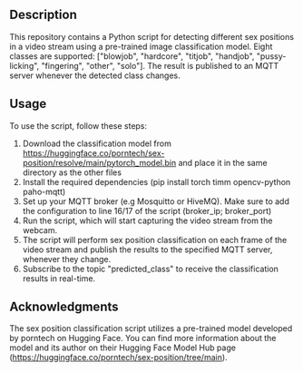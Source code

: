 ## Description
This repository contains a Python script for detecting different sex positions in a video stream using a pre-trained image classification model. Eight classes are supported: ["blowjob", "hardcore", "titjob", "handjob", "pussy-licking", "fingering", "other", "solo"]. The result is published to an MQTT server whenever the detected class changes.


## Usage
To use the script, follow these steps:

1. Download the classification model from https://huggingface.co/porntech/sex-position/resolve/main/pytorch_model.bin and place it in the same directory as the other files
2. Install the required dependencies (pip install torch timm opencv-python paho-mqtt)
3. Set up your MQTT broker (e.g Mosquitto or HiveMQ). Make sure to add the configuration to line 16/17 of the script (broker_ip; broker_port)
4. Run the script, which will start capturing the video stream from the webcam.
5. The script will perform sex position classification on each frame of the video stream and publish the results to the specified MQTT server, whenever they change.
6. Subscribe to the topic "predicted_class" to receive the classification results in real-time.


## Acknowledgments
The sex position classification script utilizes a pre-trained model developed by porntech on Hugging Face. You can find more information about the model and its author on their Hugging Face Model Hub page (https://huggingface.co/porntech/sex-position/tree/main).
